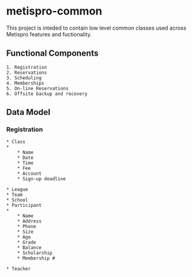 metispro-common
===============

<p>

This project is inteded to contain low level common classes used across Metispro features and fuctionality.

</p>

<p>

## Functional Components

	1. Registration
	2. Reservations
	3. Scheduling
	4. Memberships
	5. On-line Reservations
	6. Offsite backup and recovery


## Data Model

### Registration
	
	* Class
	* 
		* Name
		* Date
		* Time
		* Fee
		* Account
		* Sign-up deadline

	* League
	* Team
	* School
	* Participant
	* 
		* Name
		* Address
		* Phone
		* Size
		* Age
		* Grade
		* Balance
		* Scholarship
		* Membership #

	* Teacher

	